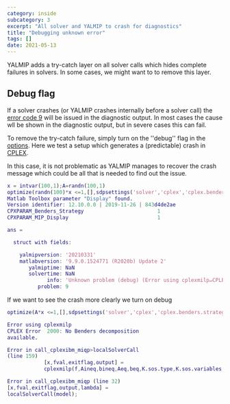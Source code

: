 ```yaml
---
category: inside
subcategory: 3
excerpt: "All solver and YALMIP to crash for diagnostics"
title: "Debugging unknown error"
tags: []
date: 2021-05-13
---
```


YALMIP adds a try-catch layer on all solver calls which hides complete failures in solvers. In some cases, we might want to to remove this layer.

## Debug flag

If a solver crashes (or YALMIP crashes internally before a solver call) the [error code 9](/command/yalmiperror) will be issued in the diagnostic output. In most cases the cause wll be shown in the diagnostic output, but in severe cases this can fail.

To remove the try-catch failure, simply turn on the ''debug'' flag in the [options](/command/sdpsettings). Here we test a setup which generates a (predictable) crash in [CPLEX](/solver/cplex). 

In this case, it is not problematic as YALMIP manages to recover the crash message which could be all that is needed to find out the issue.

````matlab
x = intvar(100,1);A=randn(100,1)
optimize(randn(100)*x <=1,[],sdpsettings('solver','cplex','cplex.benders.strategy',1))
Matlab Toolbox parameter "Display" found.
Version identifier: 12.10.0.0 | 2019-11-26 | 843d4de2ae
CPXPARAM_Benders_Strategy                        1
CPXPARAM_MIP_Display                             1

ans = 

  struct with fields:

    yalmipversion: '20210331'
    matlabversion: '9.9.0.1524771 (R2020b) Update 2'
       yalmiptime: NaN
       solvertime: NaN
             info: 'Unknown problem (debug) (Error using cplexmilp↵CPLEX Error  2000: No Benders decomposition available.↵)'
          problem: 9
````

If we want to see the crash more clearly we turn on debug

````matlab
optimize(A*x <=1,[],sdpsettings('solver','cplex','cplex.benders.strategy',1,'debug',1))

Error using cplexmilp
CPLEX Error  2000: No Benders decomposition
available.

Error in call_cplexibm_miqp>localSolverCall
(line 159)
            [x,fval,exitflag,output] =
            cplexmilp(f,Aineq,bineq,Aeq,beq,K.sos.type,K.sos.variables,K.sos.weight,lb,ub,ctype,x0,options.cplex);

Error in call_cplexibm_miqp (line 32)
[x,fval,exitflag,output,lambda] =
localSolverCall(model);
````
